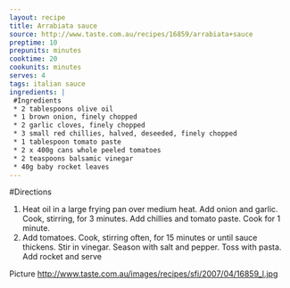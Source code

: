 ```yaml
---
layout: recipe
title: Arrabiata sauce
source: http://www.taste.com.au/recipes/16859/arrabiata+sauce
preptime: 10
prepunits: minutes
cooktime: 20
cookunits: minutes
serves: 4
tags: italian sauce
ingredients: |
 #Ingredients
 * 2 tablespoons olive oil
 * 1 brown onion, finely chopped
 * 2 garlic cloves, finely chopped
 * 3 small red chillies, halved, deseeded, finely chopped
 * 1 tablespoon tomato paste
 * 2 x 400g cans whole peeled tomatoes
 * 2 teaspoons balsamic vinegar
 * 40g baby rocket leaves
---
```

#Directions
1. Heat oil in a large frying pan over medium heat. Add onion and garlic. Cook, stirring, for 3 minutes. Add chillies and tomato paste. Cook for 1 minute.
2. Add tomatoes. Cook, stirring often, for 15 minutes or until sauce thickens. Stir in vinegar. Season with salt and pepper. Toss with pasta. Add rocket and serve

Picture
http://www.taste.com.au/images/recipes/sfi/2007/04/16859_l.jpg